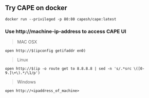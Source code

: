 ## Try CAPE on docker
```
docker run --privileged -p 80:80 capesh/cape:latest
```

### Use http://machine-ip-address to access CAPE UI

> MAC OSX
```
open http://$(ipconfig getifaddr en0)
```

> Linux
```
open http://$(ip -o route get to 8.8.8.8 | sed -n 's/.*src \([0-9.]\+\).*/\1/p')
```

> Windows
```
open http://<ipaddress_of_machine>
```